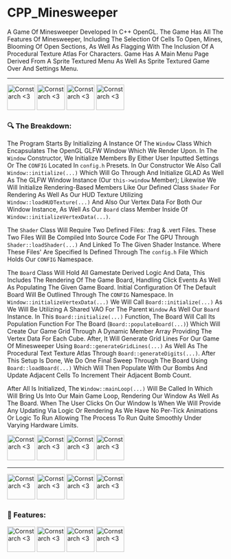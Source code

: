 # CPP_Minesweeper

A Game Of Minesweeper Developed In C++ OpenGL. The Game Has All The Features Of Minesweeper, Including The Selection Of Cells To Open, Mines, Blooming Of Open Sections, As Well As Flagging With The Inclusion Of A Procedural Texture Atlas For Characters. Game Has A Main Menu Page Derived From A Sprite Textured Menu As Well As Sprite Textured Game Over And Settings Menu. 


-----------

<img src="https://github.com/user-attachments/assets/fcf72b92-0148-45cf-87fd-7dfdb2dddd99" alt="Cornstarch <3" width="65" height="59"> <img src="https://github.com/user-attachments/assets/fcf72b92-0148-45cf-87fd-7dfdb2dddd99" alt="Cornstarch <3" width="65" height="59"> <img src="https://github.com/user-attachments/assets/fcf72b92-0148-45cf-87fd-7dfdb2dddd99" alt="Cornstarch <3" width="65" height="59"> <img src="https://github.com/user-attachments/assets/fcf72b92-0148-45cf-87fd-7dfdb2dddd99" alt="Cornstarch <3" width="65" height="59"> 

<h3>🔍 The Breakdown:</h3>

  The Program Starts By Initializing A Instance Of The `Window` Class Which Encapsulates The OpenGL GLFW Window Which We Render Upon. In The `Window` Constructor, We Initialize Members By Either User Inputted Settings Or The `CONFIG` Located In `config.h` Presets. In Our Constructor We Also Call `Window::initialize(...)` Which Will Go Through And Initialize GLAD As Well As The GLFW Window Instance (Our `this->window` Member); Likewise We Will Initialize Rendering-Based Members Like Our Defined Class  `Shader` For Rendering As Well As Our HUD Texture Utilizing `Window::loadHUDTexture(...)` And Also Our Vertex Data For Both Our Window Instance, As Well As Our `Board` class Member Inside Of `Window::initializeVertexData(...)`. 

  The `Shader` Class Will Require Two Defined Files: .frag & .vert Files. These Two Files Will Be Compiled Into Source Code For The GPU Through `Shader::loadShader(...)` And Linked To The Given Shader Instance. Where These Files' Are Specified Is Defined Through The `config.h` File Which Holds Our `CONFIG` Namespace.

  The `Board` Class Will Hold All Gamestate Derived Logic And Data, This Includes The Rendering Of The Game Board, Handling Click Events As Well As Populating The Given Game Board. Initial Configuration Of The Default Board Will Be Outlined Through The `CONFIG` Namespace. In `Window::initializeVertexData(...)` We Will Call `Board::initialize(...)` As We Will Be Utilizing A Shared VAO For The Parent `Window` As Well Our `Board` Instance. In This `Board::initialize(...)` Function, The Board Will Call Its Population Function For The Board (`Board::populateBoard(...)`) Which Will Create Our Game Grid Through A Dynamic Member Array Providing The Vertex Data For Each Cube. After, It Will Generate Grid Lines For Our Game Of Minesweeper Using `Board::generateGridLines(...)` As Well As The Procedural Text Texture Atlas Through `Board::generateDigits(...)`. After This Setup Is Done, We Do One Final Sweep Through The Board Using `Board::loadBoard(...)` Which Will Then Populate With Our Bombs And Update Adjacent Cells To Increment Their Adjacent Bomb Count. 

  After All Is Initialized, The `Window::mainLoop(...)` Will Be Called In Which Will Bring Us Into Our Main Game Loop, Rendering Our Window As Well As The Board. When The User Clicks On Our Window Is When We Will Provide Any Updating Via Logic Or Rendering As We Have No Per-Tick Animations Or Logic To Run Allowing The Process To Run Quite Smoothly Under Varying Hardware Limits.


<img src="https://github.com/user-attachments/assets/3f0d1297-da30-4f13-a56c-c416ae053653" alt="Cornstarch <3" width="65" height="59"> <img src="https://github.com/user-attachments/assets/3f0d1297-da30-4f13-a56c-c416ae053653" alt="Cornstarch <3" width="65" height="59"> <img src="https://github.com/user-attachments/assets/3f0d1297-da30-4f13-a56c-c416ae053653" alt="Cornstarch <3" width="65" height="59"> <img src="https://github.com/user-attachments/assets/3f0d1297-da30-4f13-a56c-c416ae053653" alt="Cornstarch <3" width="65" height="59"> 


-----------

<img src="https://github.com/user-attachments/assets/4e952549-dfb2-4635-a8f9-e3cbff7c0354" alt="Cornstarch <3" width="65" height="59"> <img src="https://github.com/user-attachments/assets/4e952549-dfb2-4635-a8f9-e3cbff7c0354" alt="Cornstarch <3" width="65" height="59"> <img src="https://github.com/user-attachments/assets/4e952549-dfb2-4635-a8f9-e3cbff7c0354" alt="Cornstarch <3" width="65" height="59"> <img src="https://github.com/user-attachments/assets/4e952549-dfb2-4635-a8f9-e3cbff7c0354" alt="Cornstarch <3" width="65" height="59"> 



<h3>🌟 Features:</h3>


<img src="https://github.com/user-attachments/assets/6a82e173-9614-47bb-af26-d730090a8152" alt="Cornstarch <3" width="65" height="59"> <img src="https://github.com/user-attachments/assets/6a82e173-9614-47bb-af26-d730090a8152" alt="Cornstarch <3" width="65" height="59"> <img src="https://github.com/user-attachments/assets/6a82e173-9614-47bb-af26-d730090a8152" alt="Cornstarch <3" width="65" height="59"> <img src="https://github.com/user-attachments/assets/6a82e173-9614-47bb-af26-d730090a8152" alt="Cornstarch <3" width="65" height="59">

